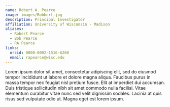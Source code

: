 ```yaml
---
name: Robert A. Pearce
image: images/Bobbert.jpg
description: Principal Investigator
affiliation: University of Wisconsin - Madison
aliases:
  - Robert Pearce
  - Bob Pearce
  - RA Pearce
links:
  orcid: 0000-0002-1516-6260
  email: rapearce@wisc.edu
---
```


Lorem ipsum dolor sit amet, consectetur adipiscing elit, sed do eiusmod tempor incididunt ut labore et dolore magna aliqua.
Faucibus purus in massa tempor nec feugiat nisl pretium fusce.
Elit at imperdiet dui accumsan.
Duis tristique sollicitudin nibh sit amet commodo nulla facilisi.
Vitae elementum curabitur vitae nunc sed velit dignissim sodales.
Lacinia at quis risus sed vulputate odio ut.
Magna eget est lorem ipsum.
